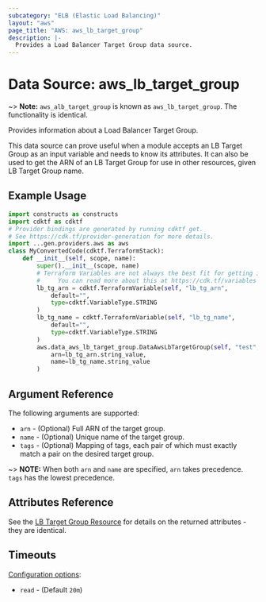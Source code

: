 ```yaml
---
subcategory: "ELB (Elastic Load Balancing)"
layout: "aws"
page_title: "AWS: aws_lb_target_group"
description: |-
  Provides a Load Balancer Target Group data source.
---
```


# Data Source: aws_lb_target_group

~> **Note:** `aws_alb_target_group` is known as `aws_lb_target_group`. The functionality is identical.

Provides information about a Load Balancer Target Group.

This data source can prove useful when a module accepts an LB Target Group as an
input variable and needs to know its attributes. It can also be used to get the ARN of
an LB Target Group for use in other resources, given LB Target Group name.

## Example Usage

```python
import constructs as constructs
import cdktf as cdktf
# Provider bindings are generated by running cdktf get.
# See https://cdk.tf/provider-generation for more details.
import ...gen.providers.aws as aws
class MyConvertedCode(cdktf.TerraformStack):
    def __init__(self, scope, name):
        super().__init__(scope, name)
        # Terraform Variables are not always the best fit for getting inputs in the context of Terraform CDK.
        #     You can read more about this at https://cdk.tf/variables
        lb_tg_arn = cdktf.TerraformVariable(self, "lb_tg_arn",
            default="",
            type=cdktf.VariableType.STRING
        )
        lb_tg_name = cdktf.TerraformVariable(self, "lb_tg_name",
            default="",
            type=cdktf.VariableType.STRING
        )
        aws.data_aws_lb_target_group.DataAwsLbTargetGroup(self, "test",
            arn=lb_tg_arn.string_value,
            name=lb_tg_name.string_value
        )
```

## Argument Reference

The following arguments are supported:

* `arn` - (Optional) Full ARN of the target group.
* `name` - (Optional) Unique name of the target group.
* `tags` - (Optional) Mapping of tags, each pair of which must exactly match a pair on the desired target group.

~> **NOTE:** When both `arn` and `name` are specified, `arn` takes precedence. `tags` has the lowest precedence.

## Attributes Reference

See the [LB Target Group Resource](/docs/providers/aws/r/lb_target_group.html) for details
on the returned attributes - they are identical.

## Timeouts

[Configuration options](https://developer.hashicorp.com/terraform/language/resources/syntax#operation-timeouts):

- `read` - (Default `20m`)

<!-- cache-key: cdktf-0.17.0-pre.15 input-9610094824ceacc8ca4842fd06e1574a519709957850eee293e4dc0849f33b32 -->